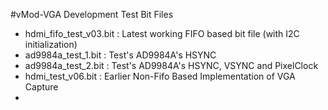 #vMod-VGA Development Test Bit Files

* hdmi_fifo_test_v03.bit : Latest working FIFO based bit file (with I2C initialization)
* ad9984a_test_1.bit     : Test's AD9984A's HSYNC
* ad9984a_test_2.bit     : Test's AD9984A's HSYNC, VSYNC and PixelClock
* hdmi_test_v06.bit      : Earlier Non-Fifo Based Implementation of VGA Capture
* 
